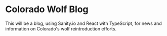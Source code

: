 # Colorado Wolf Blog

This will be a blog, using Sanity.io and React with TypeScript, for news and information on Colorado's wolf reintroduction efforts.
